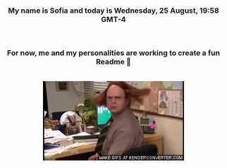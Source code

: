 


<div align="center">
<h3 >My name is Sofia and today is Wednesday, 25 August, 19:58 GMT-4</h3><br>
<h3 >For now, me and my personalities are working to create a fun Readme 👋
</h3><br>
<img src='img/dwight.gif' alt='working...'/>
</div>
